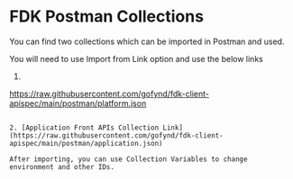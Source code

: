 # FDK Postman Collections

You can find two collections which can be imported in Postman and used.

You will need to use Import from Link option and use the below links

1. ```md
https://raw.githubusercontent.com/gofynd/fdk-client-apispec/main/postman/platform.json
```

2. [Application Front APIs Collection Link](https://raw.githubusercontent.com/gofynd/fdk-client-apispec/main/postman/application.json)

After importing, you can use Collection Variables to change environment and other IDs.
